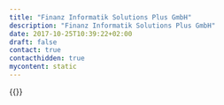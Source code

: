```yaml
---
title: "Finanz Informatik Solutions Plus GmbH"
description: "Finanz Informatik Solutions Plus GmbH"
date: 2017-10-25T10:39:22+02:00
draft: false
contact: true
contacthidden: true
mycontent: static
---
```

{{<partner-single
company="Finanz Informatik Solutions Plus GmbH"
type="si"
website="https://f-i-solutions-plus.de/"
countrycode="DE"
city="Frankfurt am Main"
description="Die Finanz Informatik Solutions Plus GmbH bietet Entwicklungs- und Beratungsdienstleistungen für Softwarelösungen in der Finanzwirtschaft an. Das verantwortliche Durchführen von Projekten zur Entwicklung individueller Software mit modernsten Software-Engineering-Methoden und –Werkzeugen gehört zu unserer Kernkompetenz. Seit 2014 entwickeln wir gemeinsam mit unseren Kunden erfolgreich Softwarelösungen auf Basis von Camunda BPM. Die individuell konzipierten Prozessautomatisierungen profitieren von unserer langjährigen Erfahrung in der Entwicklung und Integration komplexer bankfachlicher Lösungen in der Finanzbranche."
siregion="emea"
level="basic"
logo="//images.ctfassets.net/vpidbgnakfvf/1gIe6ZxTmgXzbvWWZ2H21t/9749bca99ed5a4f913de42bc3ad51974/finanz_informatik_solutions_plus_gmbh_logo.png">}}